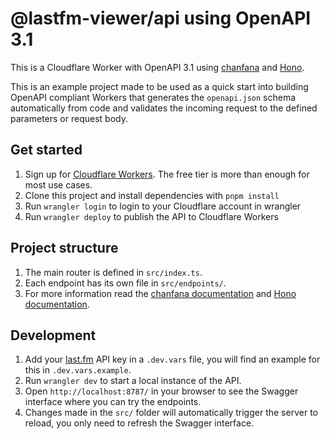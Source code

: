 # @lastfm-viewer/api using OpenAPI 3.1

This is a Cloudflare Worker with OpenAPI 3.1 using [chanfana](https://github.com/cloudflare/chanfana) and [Hono](https://github.com/honojs/hono).

This is an example project made to be used as a quick start into building OpenAPI compliant Workers that generates the
`openapi.json` schema automatically from code and validates the incoming request to the defined parameters or request body.

## Get started

1. Sign up for [Cloudflare Workers](https://workers.dev). The free tier is more than enough for most use cases.
2. Clone this project and install dependencies with `pnpm install`
3. Run `wrangler login` to login to your Cloudflare account in wrangler
4. Run `wrangler deploy` to publish the API to Cloudflare Workers

## Project structure

1. The main router is defined in `src/index.ts`.
2. Each endpoint has its own file in `src/endpoints/`.
3. For more information read the [chanfana documentation](https://chanfana.pages.dev/) and [Hono documentation](https://hono.dev/docs).

## Development

1. Add your [last.fm](https://www.last.fm/api) API key in a `.dev.vars` file, you will find an example for this in `.dev.vars.example`.
2. Run `wrangler dev` to start a local instance of the API.
3. Open `http://localhost:8787/` in your browser to see the Swagger interface where you can try the endpoints.
4. Changes made in the `src/` folder will automatically trigger the server to reload, you only need to refresh the Swagger interface.
